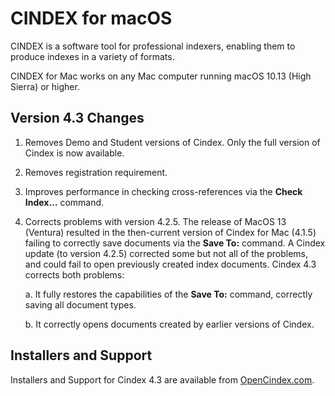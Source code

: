 # CINDEX for macOS
CINDEX is a software tool for professional indexers, enabling them to produce indexes in a variety of formats.

CINDEX for Mac works on any Mac computer running macOS 10.13 (High Sierra) or higher.

## Version 4.3 Changes
1.	Removes Demo and Student versions of Cindex. Only the full version of Cindex is now available.
2.	Removes registration requirement.
3.	Improves performance in checking cross-references via the **Check Index…** command.
4.	Corrects problems with version 4.2.5. The release of MacOS 13 (Ventura) resulted in the then-current version of Cindex for Mac (4.1.5) failing to correctly save documents via the **Save To:** command. A Cindex update (to version 4.2.5) corrected some but not all of the problems, and could fail to open previously created index documents. Cindex 4.3 corrects both problems:
    
	a.	It fully restores the capabilities of the **Save To:** command, correctly saving all document types.

	b.	It correctly opens documents created by earlier versions of Cindex.

## Installers and Support

Installers and Support for Cindex 4.3 are available from [OpenCindex.com](https://www.opencindex.com/download).
